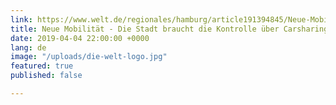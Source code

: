 ```yaml
---
link: https://www.welt.de/regionales/hamburg/article191394845/Neue-Mobilitaet-Die-Stadt-braucht-die-Kontrolle-ueber-Carsharing.html
title: Neue Mobilität - Die Stadt braucht die Kontrolle über Carsharing
date: 2019-04-04 22:00:00 +0000
lang: de
image: "/uploads/die-welt-logo.jpg"
featured: true
published: false

---
```

